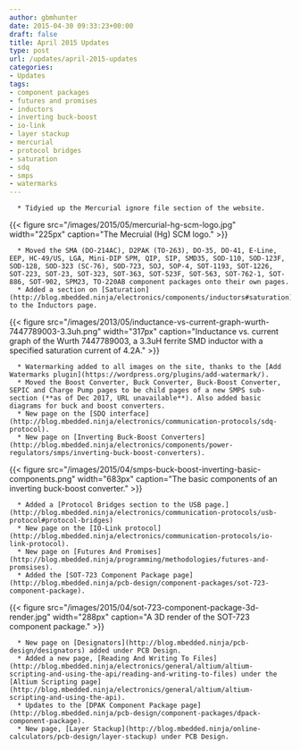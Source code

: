 ```yaml
---
author: gbmhunter
date: 2015-04-30 09:33:23+00:00
draft: false
title: April 2015 Updates
type: post
url: /updates/april-2015-updates
categories:
- Updates
tags:
- component packages
- futures and promises
- inductors
- inverting buck-boost
- io-link
- layer stackup
- mercurial
- protocol bridges
- saturation
- sdq
- smps
- watermarks
---
```



	  * Tidyied up the Mercurial ignore file section of the website.
{{< figure src="/images/2015/05/mercurial-hg-scm-logo.jpg" width="225px" caption="The Mecruial (Hg) SCM logo."  >}}

	  * Moved the SMA (DO-214AC), D2PAK (TO-263), DO-35, DO-41, E-Line, EEP, HC-49/US, LGA, Mini-DIP SPM, QIP, SIP, SMD35, SOD-110, SOD-123F, SOD-128, SOD-323 (SC-76), SOD-723, SOJ, SOP-4, SOT-1193, SOT-1226, SOT-223, SOT-23, SOT-323, SOT-363, SOT-523F, SOT-563, SOT-762-1, SOT-886, SOT-902, SPM23, TO-220AB component packages onto their own pages.
	  * Added a section on [Saturation](http://blog.mbedded.ninja/electronics/components/inductors#saturation) to the Inductors page.
{{< figure src="/images/2013/05/inductance-vs-current-graph-wurth-7447789003-3.3uh.png" width="317px" caption="Inductance vs. current graph of the Wurth 7447789003, a 3.3uH ferrite SMD inductor with a specified saturation current of 4.2A."  >}}

	  * Watermarking added to all images on the site, thanks to the [Add Watermarks plugin](https://wordpress.org/plugins/add-watermark/).
	  * Moved the Boost Converter, Buck Converter, Buck-Boost Converter, SEPIC and Charge Pump pages to be child pages of a new SMPS sub-section (**as of Dec 2017, URL unavailable**). Also added basic diagrams for buck and boost converters.
	  * New page on the [SDQ interface](http://blog.mbedded.ninja/electronics/communication-protocols/sdq-protocol).
	  * New page on [Inverting Buck-Boost Converters](http://blog.mbedded.ninja/electronics/components/power-regulators/smps/inverting-buck-boost-converters).
{{< figure src="/images/2015/04/smps-buck-boost-inverting-basic-components.png" width="683px" caption="The basic components of an inverting buck-boost converter."  >}}

	  * Added a [Protocol Bridges section to the USB page.](http://blog.mbedded.ninja/electronics/communication-protocols/usb-protocol#protocol-bridges)
	  * New page on the [IO-Link protocol](http://blog.mbedded.ninja/electronics/communication-protocols/io-link-protocol).
	  * New page on [Futures And Promises](http://blog.mbedded.ninja/programming/methodologies/futures-and-promsises).
	  * Added the [SOT-723 Component Package page](http://blog.mbedded.ninja/pcb-design/component-packages/sot-723-component-package).
{{< figure src="/images/2015/04/sot-723-component-package-3d-render.jpg" width="288px" caption="A 3D render of the SOT-723 component package."  >}}

	  * New page on [Designators](http://blog.mbedded.ninja/pcb-design/designators) added under PCB Design.
	  * Added a new page, [Reading And Writing To Files](http://blog.mbedded.ninja/electronics/general/altium/altium-scripting-and-using-the-api/reading-and-writing-to-files) under the [Altium Scripting page](http://blog.mbedded.ninja/electronics/general/altium/altium-scripting-and-using-the-api).
	  * Updates to the [DPAK Component Package page](http://blog.mbedded.ninja/pcb-design/component-packages/dpack-component-package).
	  * New page, [Layer Stackup](http://blog.mbedded.ninja/online-calculators/pcb-design/layer-stackup) under PCB Design.

